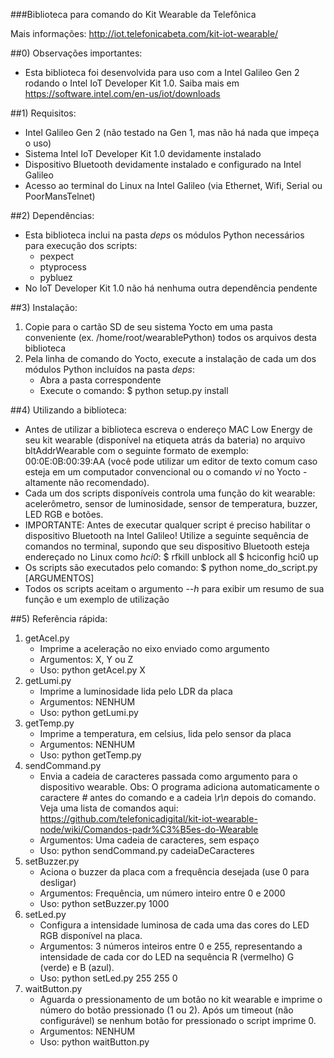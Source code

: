 ###Biblioteca para comando do Kit Wearable da Telefônica

Mais informações: http://iot.telefonicabeta.com/kit-iot-wearable/

##0) Observações importantes:
- Esta biblioteca foi desenvolvida para uso com a Intel Galileo Gen 2 rodando o Intel IoT Developer Kit 1.0. Saiba mais em https://software.intel.com/en-us/iot/downloads

##1) Requisitos:
- Intel Galileo Gen 2 (não testado na Gen 1, mas não há nada que impeça o uso)
- Sistema Intel IoT Developer Kit 1.0 devidamente instalado
- Dispositivo Bluetooth devidamente instalado e configurado na Intel Galileo
- Acesso ao terminal do Linux na Intel Galileo (via Ethernet, Wifi, Serial ou PoorMansTelnet)

##2) Dependências:
- Esta biblioteca inclui na pasta *deps* os módulos Python necessários para execução dos scripts:
	- pexpect
	- ptyprocess
	- pybluez
- No IoT Developer Kit 1.0 não há nenhuma outra dependência pendente

##3) Instalação:
1. Copie para o cartão SD de seu sistema Yocto em uma pasta conveniente (ex. /home/root/wearablePython) todos os arquivos desta biblioteca
2. Pela linha de comando do Yocto, execute a instalação de cada um dos módulos Python incluídos na pasta *deps*:
	- Abra a pasta correspondente
	- Execute o comando: $ python setup.py install

##4) Utilizando a biblioteca:
- Antes de utilizar a biblioteca escreva o endereço MAC Low Energy de seu kit wearable (disponível na etiqueta atrás da bateria) no arquivo bltAddrWearable com o seguinte formato de exemplo: 00:0E:0B:00:39:AA (você pode utilizar um editor de texto comum caso esteja em um computador convencional ou o comando *vi* no Yocto - altamente não recomendado).
- Cada um dos scripts disponíveis controla uma função do kit wearable: acelerômetro, sensor de luminosidade, sensor de temperatura, buzzer, LED RGB e botões.
- IMPORTANTE: Antes de executar qualquer script é preciso habilitar o dispositivo Bluetooth na Intel Galileo! Utilize a seguinte sequência de comandos no terminal, supondo que seu dispositivo Bluetooth esteja endereçado no Linux como *hci0*:
	$ rfkill unblock all
	$ hciconfig hci0 up
- Os scripts são executados pelo comando: 
	$ python nome_do_script.py [ARGUMENTOS]
- Todos os scripts aceitam o argumento *--h* para exibir um resumo de sua função e um exemplo de utilização

##5) Referência rápida:
1. getAcel.py
	- Imprime a aceleração no eixo enviado como argumento
	- Argumentos: X, Y ou Z
	- Uso: python getAcel.py X
2. getLumi.py
	- Imprime a luminosidade lida pelo LDR da placa
	- Argumentos: NENHUM
	- Uso: python getLumi.py
3. getTemp.py
	- Imprime a temperatura, em celsius, lida pelo sensor da placa
	- Argumentos: NENHUM
	- Uso: python getTemp.py
4. sendCommand.py
	- Envia a cadeia de caracteres passada como argumento para o dispositivo wearable. Obs: O programa adiciona automaticamente o caractere *#* antes do comando e a cadeia *\r\n* depois do comando. Veja uma lista de comandos aqui: https://github.com/telefonicadigital/kit-iot-wearable-node/wiki/Comandos-padr%C3%B5es-do-Wearable
	- Argumentos: Uma cadeia de caracteres, sem espaço
	- Uso: python sendCommand.py cadeiaDeCaracteres
5. setBuzzer.py
	- Aciona o buzzer da placa com a frequência desejada (use 0 para desligar)
	- Argumentos: Frequência, um número inteiro entre 0 e 2000
	- Uso: python setBuzzer.py 1000
6. setLed.py
	- Configura a intensidade luminosa de cada uma das cores do LED RGB disponível na placa.
	- Argumentos: 3 números inteiros entre 0 e 255, representando a intensidade de cada cor do LED na sequência R (vermelho) G (verde) e B (azul).
	- Uso: python setLed.py 255 255 0
7. waitButton.py
	- Aguarda o pressionamento de um botão no kit wearable e imprime o número do botão pressionado (1 ou 2). Após um timeout (não configurável) se nenhum botão for pressionado o script imprime 0.
	- Argumentos: NENHUM
	- Uso: python waitButton.py

